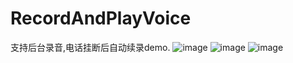 # RecordAndPlayVoice
支持后台录音,电话挂断后自动续录demo.
![image](https://github.com/1.jpeg)
![image](https://github.com/2.png)
![image](https://github.com/3.png)
